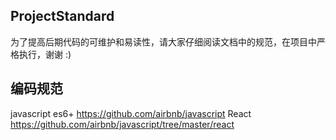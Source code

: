 ## ProjectStandard
为了提高后期代码的可维护和易读性，请大家仔细阅读文档中的规范，在项目中严格执行，谢谢 :)

## 编码规范
javascript es6+ https://github.com/airbnb/javascript
React https://github.com/airbnb/javascript/tree/master/react